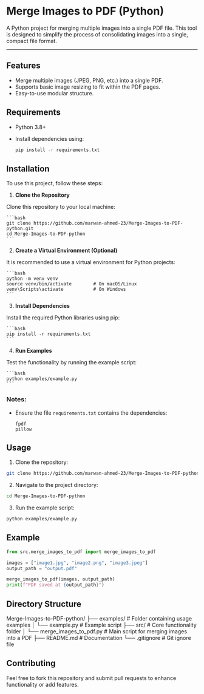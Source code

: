 # Merge Images to PDF (Python)

A Python project for merging multiple images into a single PDF file. This tool is designed to simplify the process of consolidating images into a single, compact file format.

---

## Features
- Merge multiple images (JPEG, PNG, etc.) into a single PDF.
- Supports basic image resizing to fit within the PDF pages.
- Easy-to-use modular structure.

## Requirements

- Python 3.8+
- Install dependencies using:

    ```bash
    pip install -r requirements.txt
    ```

## Installation

To use this project, follow these steps:

1. **Clone the Repository**

Clone this repository to your local machine:  

    ```bash
    git clone https://github.com/marwan-ahmed-23/Merge-Images-to-PDF-python.git
    cd Merge-Images-to-PDF-python
    ```

2. **Create a Virtual Environment (Optional)**

It is recommended to use a virtual environment for Python projects:

    ```bash
    python -m venv venv
    source venv/bin/activate        # On macOS/Linux
    venv\Scripts\activate           # On Windows
    ```

3. **Install Dependencies**

Install the required Python libraries using pip:

    ```bash
    pip install -r requirements.txt
    ```

4. **Run Examples**

Test the functionality by running the example script:

    ```bash
    python examples/example.py
    ```


### Notes:
- Ensure the file `requirements.txt` contains the dependencies:
    ```text
    fpdf
    pillow
    ```

## Usage

1. Clone the repository:

```bash
git clone https://github.com/marwan-ahmed-23/Merge-Images-to-PDF-python.git
```

2. Navigate to the project directory:

```bash
cd Merge-Images-to-PDF-python
```

3. Run the example script:

```bash
python examples/example.py
```

## Example

```python
from src.merge_images_to_pdf import merge_images_to_pdf

images = ["image1.jpg", "image2.png", "image3.jpeg"]
output_path = "output.pdf"

merge_images_to_pdf(images, output_path)
print(f"PDF saved at {output_path}")
```

## Directory Structure

Merge-Images-to-PDF-python/
├── examples/                 # Folder containing usage examples
│   └── example.py            # Example script
├── src/                      # Core functionality folder
│   └── merge_images_to_pdf.py # Main script for merging images into a PDF
├── README.md                 # Documentation
└── .gitignore                # Git ignore file

## Contributing

Feel free to fork this repository and submit pull requests to enhance functionality or add features.